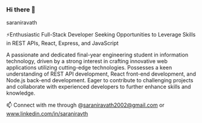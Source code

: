 ### Hi there 👋
saraniravath

⚡Enthusiastic Full-Stack Developer Seeking Opportunities to Leverage Skills in REST APIs, React, Express, and JavaScript

A passionate and dedicated final-year engineering student in information technology, driven by a strong interest in crafting innovative web applications utilizing cutting-edge technologies. Possesses a keen understanding of REST API development, React front-end development, and Node.js back-end development. Eager to contribute to challenging projects and collaborate with experienced developers to further enhance skills and knowledge.

📫 Connect with me through @saraniravath2002@gmail.com  or www.linkedin.com/in/saraniravth


<!--
**saraniravath/saraniravath** is a ✨ _special_ ✨ repository because its `README.md` (this file) appears on your GitHub profile.

Here are some ideas to get you started:

- 🔭 I’m currently working on ...
- 🌱 I’m currently learning ...
- 👯 I’m looking to collaborate on ...
- 🤔 I’m looking for help with ...
- 💬 Ask me about ...
- 📫 How to reach me: ...
- 😄 Pronouns: ...
- ⚡ Fun fact: ...
-->
